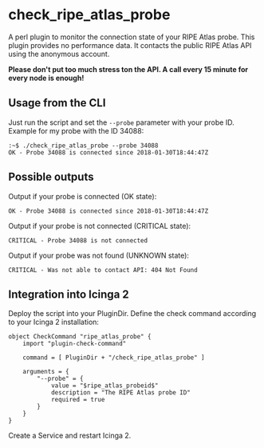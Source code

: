 # check_ripe_atlas_probe

A perl plugin to monitor the connection state of your RIPE Atlas probe. This plugin provides no performance data. It contacts the public RIPE Atlas API using the anonymous account.

**Please don't put too much stress ton the API. A call every 15 minute for every node is enough!**

## Usage from the CLI

Just run the script and set the `--probe` parameter with your probe ID. Example for my probe with the ID 34088:
```
:~$ ./check_ripe_atlas_probe --probe 34088
OK - Probe 34088 is connected since 2018-01-30T18:44:47Z
```

## Possible outputs
Output if your probe is connected (OK state):
```
OK - Probe 34088 is connected since 2018-01-30T18:44:47Z
```


Output if your probe is not connected (CRITICAL state):
```
CRITICAL - Probe 34088 is not connected
```


Output if your probe was not found (UNKNOWN state):
```
CRITICAL - Was not able to contact API: 404 Not Found
```

## Integration into Icinga 2

Deploy the script into your PluginDir. Define the check command according to your Icinga 2 installation:

```
object CheckCommand "ripe_atlas_probe" {
    import "plugin-check-command"

    command = [ PluginDir + "/check_ripe_atlas_probe" ]

    arguments = {
        "--probe" = {
            value = "$ripe_atlas_probeid$"
            description = "The RIPE Atlas probe ID"
            required = true
        }
    }
}
```

Create a Service and restart Icinga 2.
